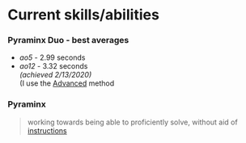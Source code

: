 # Current skills/abilities


  ### Pyraminx Duo - best averages 
   *  _ao5_ - 2.99 seconds
   *  _ao12_ - 3.32 seconds  
   _(achieved 2/13/2020)_  
   (I use the [Advanced](https://www.youtube.com/watch?v=P-Zt7GEyYuE) method
  
   
   
  ### Pyraminx
   > working towards being able to proficiently solve, without aid of [instructions](https://ruwix.com/twisty-puzzles/pyraminx-triangle-rubiks-cube)
